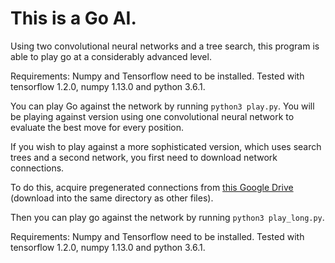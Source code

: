This is a Go AI.
====
Using two convolutional neural networks and a tree search, this program is able to play go at a considerably advanced level.

Requirements: Numpy and Tensorflow need to be installed. Tested with tensorflow 1.2.0, numpy 1.13.0 and python 3.6.1. 

You can play Go against the network by running `python3 play.py`. You will be playing against version using one convolutional neural network to evaluate the best move for every position.

If you wish to play against a more sophisticated version, which uses search trees and a second network, you first need to download network connections.

To do this, acquire pregenerated connections from [this Google Drive](https://drive.google.com/drive/folders/1uBrdv2Taka41yfc5b2lFRQPH30UjUOB0?usp=sharing) (download into the same directory as other files).

Then you can play go against the network by running `python3 play_long.py`.

Requirements: Numpy and Tensorflow need to be installed. Tested with tensorflow 1.2.0, numpy 1.13.0 and python 3.6.1. 